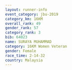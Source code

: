 ```yaml
---
layout: runner-info 
event_category: jbu-2019 
category_km: 16KM  
overall_rank: 49
gender_rank: 57
category_rank: 3
bib: 64023
name: SURAYA MUHAMMAD
category: 16KM Women Veteran
gender: Female
race_time: 2-14-32
country: Malaysia
---
```

